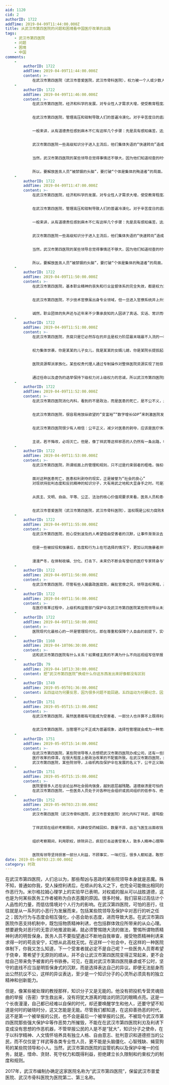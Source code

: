 ```yaml
---
aid: 1120
cid: 2
authorID: 1722
addTime: 2019-04-09T11:44:00.000Z
title: 从武汉市第四医院的问题和困境看中国医疗改革的出路
tags:
    - 武汉市第四医院
    - 问题
    - 困境
    - 中国
comments:
    -
        authorID: 1722
        addTime: 2019-04-09T11:44:00.000Z
        content: >-
            在武汉市第四医院（武汉市普爱医院，武汉市骨科医院），权力被一个人或少数人所垄断时，就不可能会尊重个人自由，因为这种权力垄断状态的存续，本身就必须以压制或剥夺个人自由为前提。试想一下，当武汉市第四医院的职工及患者普遍享有言论自由、信仰自由、结社自由以及集会、游行和示威自由时，武汉市第四医院的某些领导及其保护伞对权力的垄断怎么还可能维持得下去？所以，在武汉市第四医院的历史中最重要的往往不是所谓一流的医院（省内领先，国内先进，国际知名），或者所谓一流的庄稼（丁祥武等），而是对某些职工或患者言论压制以及滥权才是真正重要的事情。若干年后，所谓一流的医院，所谓一流的庄稼没有人会记得，也没有人会在乎，而作为医院某些领导及保护伞对职工或患者的言论逼迫，却很有可能被历史所铭记，并很可能成为武汉市第四医院历史上一个不可磨灭的记录。这完全不是说某些医务人员或患者有什么重要性。实际上，这些医务人员或患者是一些完全微不足道的人，不要说在武汉市第四医院，就是在整个中国，也很难找到比这些医务人员或患者更平庸、更不值一提的人。但武汉市第四医院某些领导及其保护伞对医患的的逼迫，仍不会是一件小事。无论古今中外，对言论的迫害都是人所共愤的。因为，人和别的动物不一样，人是有理性、会思想的生灵，需要通过言论表达来展现人之为人的理智、情感和尊严，用权力去压制和迫害言论，完全是一种针对整个人类本身的敌对行为。武汉市第四医院对某些医患进行迫害，尤其会让人难以接受，因为医学的使命是创新和传播知识，维护生命尊严，因而最需要保障和鼓励思想自由、言论自由和维护个人权利。一所医院一边对某些医患进行迫害，一边还要建所谓一流医院及培养所谓一流庄稼，这些掌管这所医院的领导及其保护伞，能不能用哪怕一分钟的时间，去反省一下其中的荒唐与伪善呢？难道现在的医院领导及其保护伞，是要将武汉市第四医院（武汉市普爱医院，武汉骨科医院）建成一流的言论迫害医院吗？
    -
        authorID: 1722
        addTime: 2019-04-09T11:46:00.000Z
        content: >-
            在武汉市第四医院，经济和科学的发展，对专业性人才需求大增，使受教育程度高、掌握一定技能的医务人员跻身于“专家阶级”和“管理阶级”的行列。他们从官僚体制中分得残汤剩饭，成为医院作恶机器上的附庸。于是一部分医务人员从“帮闲”发展到“帮凶”，更多的人难以抵抗复杂多样的诱惑，“在精神上被自我消灭”了。在一个主流价值观虚伪的管理体制下，医务人员下一代的记忆是缺损和扭曲的，缺乏制度反思、医务人员道德思想的“矮化”便在所难免。


            在武汉市第四医院，管理高压和钳制导致人们的普遍冷漠化。对于辛苦度日的底层医务人员来说，不能苛求他们，大多数人都活在一个道德上的“灰色区域”，尽管令人窒息，但是安全。在这个区域，逆来顺受代替了热情，冒险去质疑现行医院政策的做法很难证明有理，因此看起来没有必要。人们大多会承认自己这样做“不够勇敢，但很现实”。


            一般来讲，从有道德责任感到麻木不仁有这样几个步骤：先是具有感知痛苦，这是清醒认识不可缺少的过程，同时在利益诱导下又是矛盾的，因为明摆着有两个选择，一个是边缘化一个是声名显赫，一边是穷愁潦倒，一边是吃不完的“人肉馒头”。用自己的血肉之躯去抵抗“邪恶”的人都遭了不公正的待遇，甚至严酷的身体摧残，精神受到伤害。而武汉市第四医院的某些领导将自己的安全与物质置于信仰之上的人、也就是选择了“识时务”而“汇入主流”的人，得到了充分的物质保障和安逸的生活。


            武汉市第四医院一些高级知识分子进入主流后，他们集体失语的“快速转向”造成了“责任感缺失”和“扬恶除善”的医疗环境，心安理得地选择了装聋作哑，满足于自己安逸的日子，完全屈从于麻木的无人性，对人的意义和生命目的追求都退出了。


            当然，武汉市第四医院的某些领导总觉得事情还不够大，因为他们知道彻查的时候就会牵连很广、阻力会很大。其实浸淫官场已久的医疗系统官僚早就洞若观火，各级官员都不患出大事而患与自己有没有关系。事情越大，牵连的官员越多，帮忙解套的官员也就越多，到时轻轻顺水一推，滥权和作恶仍然可以继续。


            所以，要解放医务人员“被禁锢的头脑”，要打破“个体是集体的殉道者”的局面，就必须要从理论上破除医院权力部门所塑造的“无比正确”“不容置疑”的论调。不是养一个护士医生的成本太高了，而是养武汉市第四医院书记院长的成本太高了！如果所有的黑锅都让李荣春副院长来承担，省委市委怎么就不能提拔他当院长呢？长辈常说某些人为他人掘井，自己却没水喝。但正是这些掘井人，才有可能使得下一代，能够明辨是非，畅所欲言，不要活在前人的阴影，要成为免于恐惧的一代。
    -
        authorID: 1722
        addTime: 2019-04-09T11:47:00.000Z
        content: >-
            在武汉市第四医院，经济和科学的发展，对专业性人才需求大增，使受教育程度高、掌握一定技能的医务人员跻身于“专家阶级”和“管理阶级”的行列。他们从官僚体制中分得残汤剩饭，成为医院作恶机器上的附庸。于是一部分医务人员从“帮闲”发展到“帮凶”，更多的人难以抵抗复杂多样的诱惑，“在精神上被自我消灭”了。在一个主流价值观虚伪的管理体制下，医务人员下一代的记忆是缺损和扭曲的，缺乏制度反思、医务人员道德思想的“矮化”便在所难免。


            在武汉市第四医院，管理高压和钳制导致人们的普遍冷漠化。对于辛苦度日的底层医务人员来说，不能苛求他们，大多数人都活在一个道德上的“灰色区域”，尽管令人窒息，但是安全。在这个区域，逆来顺受代替了热情，冒险去质疑现行医院政策的做法很难证明有理，因此看起来没有必要。人们大多会承认自己这样做“不够勇敢，但很现实”。


            一般来讲，从有道德责任感到麻木不仁有这样几个步骤：先是具有感知痛苦，这是清醒认识不可缺少的过程，同时在利益诱导下又是矛盾的，因为明摆着有两个选择，一个是边缘化一个是声名显赫，一边是穷愁潦倒，一边是吃不完的“人肉馒头”。用自己的血肉之躯去抵抗“邪恶”的人都遭了不公正的待遇，甚至严酷的身体摧残，精神受到伤害。而武汉市第四医院的某些领导将自己的安全与物质置于信仰之上的人、也就是选择了“识时务”而“汇入主流”的人，得到了充分的物质保障和安逸的生活。


            武汉市第四医院一些高级知识分子进入主流后，他们集体失语的“快速转向”造成了“责任感缺失”和“扬恶除善”的医疗环境，心安理得地选择了装聋作哑，满足于自己安逸的日子，完全屈从于麻木的无人性，对人的意义和生命目的追求都退出了。


            当然，武汉市第四医院的某些领导总觉得事情还不够大，因为他们知道彻查的时候就会牵连很广、阻力会很大。其实浸淫官场已久的医疗系统官僚早就洞若观火，各级官员都不患出大事而患与自己有没有关系。事情越大，牵连的官员越多，帮忙解套的官员也就越多，到时轻轻顺水一推，滥权和作恶仍然可以继续。


            所以，要解放医务人员“被禁锢的头脑”，要打破“个体是集体的殉道者”的局面，就必须要从理论上破除医院权力部门所塑造的“无比正确”“不容置疑”的论调。不是养一个护士医生的成本太高了，而是养武汉市第四医院书记院长的成本太高了！如果所有的黑锅都让李荣春副院长来承担，省委市委怎么就不能提拔他当院长呢？长辈常说某些人为他人掘井，自己却没水喝。但正是这些掘井人，才有可能使得下一代，能够明辨是非，畅所欲言，不要活在前人的阴影，要成为免于恐惧的一代。
    -
        authorID: 1722
        addTime: 2019-04-09T11:50:00.000Z
        content: >-
            在武汉市第四医院，基本职业精神的丧失和行业监督体系的完全失效，都是权力滥用所致。以权力为主导的身份社会结构，加上不择手段的物质利诱，使得职业精神所强调的第一要素——契约精神被最大程度地弱化，从业者不再以自己的专业知识来履行职责，而代之以假大空的宣传作为掩饰，终极目标就是腐蚀人们的灵魂，释放人性的罪恶，以至于主都无法挽救这些邪恶的人。


            在武汉市第四医院，不少技术官僚虽出身专业领域，但一旦进入官僚系统并上升到一定层级，本质上就已经脱离了职业精神，成为权力体系的一部分。在权力凌驾于职业精神之上的医院环境下，这些技术官僚（院长等）往往选择倒向权力一方，对职业精神造成损害。而作为医院的非技术官僚（书记等），除了当花瓶之外就是服从权力，还妄想领导技术官僚，更加重了医院的腐败和滥权。由这些技术性官僚和非技术性官僚组成行业共同体，往往沦为党政工作的工具或摆设，真正能够为医患发声的往往是一些像烧伤超人阿宝，江淮医学，最后一支多巴胺，江淮风纪，医路向前的巍子，伟哥聊医，老徐评医，医林百晓生，一个有理想的记者等热心人士。权贵及医院某些领导权力滥用，潜规则横行，医患权益受剥夺，所以面对专业领域频发的公共事件，行业共同体与专业人士的集体失声，也就不足为奇。但是，这些职业团体的失声乃至失职，不仅失去了职业精神中起码的专业与契约精神要求，更是对本行业从业人员的侮辱。


            诚然，职业团体的失声还与近年来不少秉承良知的人因讲了真话、实话、常识而被告密而遭整肃相关，但也不得不承认，医务人员中高级知识分子这个群体社会责任感在减弱、消退，创造精神及现实批判精神在钝化，相当一部分知识分子蜕变成利益至上和不问是非有关。尽管武汉市第四医院某些觉醒的医务人员为职工待遇等问题维权，不但得不到大家支持呼应而显得冷清，甚至惹得一些人幸灾乐祸的嘲讽之声，平时患者维权，你们这些医务人员怎么不支持一下，如今自己遭遇不公就希望引起社会关注，岂不是自作多情？
    -
        authorID: 1722
        addTime: 2019-04-09T11:51:00.000Z
        content: >-
            在武汉市第四医院，贪腐只是它必然存在的并且是权力阶层最末端最不入流的一种分赃方式。从这个意义上来说，滥权是比贪腐更严重的罪恶。在武汉市第四医院，滥权有以下三种方式：


            权力集体世袭，你是某某的儿子女儿，我是某某的女婿儿媳，你是某院长提拔起来的，我是某书记栽培的，你是副部级推荐的，我是省市委指导的。北大社会学系博士生冯军旗在中部某县挂职两年后就撰写博士论文中指出，”政治家族”在当地相当普遍，占据了各部门的重要职位，令人触目惊心，仅仅一个县竟然就可以梳理出21家政治”大家族”，140家政治”小家族”。武汉市第四医院（武汉普爱医院，武汉骨科医院）绝对有过之而无不及。这是在官场和财富分配上采取各阶层世袭固化手段，实行新型”种姓”管理。


            医院资源帮派家族化。某些权贵代理人通过专制操作对整体医院资源实现了抢掠，然后各个帮派家族通过名义上的国有事业单位对全民资源进行分赃掌控，每个帮派家族根据权力大小对某一个领域实行垄断。尽管武汉市第四医院在他们的垄断经营之下长年”亏损”，但还要通过各种补贴的方式再次从全民手里掠夺财富，而他们自己家族或帮派一个个却从中获取大量私利。这也就可以理解了”除了能力之外资本为零”的含义。


            通过任命以及虚伪的选举保持下级权力对上级权力的忠诚，所以武汉市第四医院医院专制管理是无法避免和消除腐败的。权力来源于谁就必然效忠与谁，反之，对于上位者来说，谁能给他带来利益，他就给谁权力。在这种利益链条下，下级必然要向上级输送利益，而下级只有向更下面的人要利益，最终所有后果由无权者承担。也就是说，腐败和滥权是与医院专制管理结构共生的，而滥权比贪腐收益更大，安全度更高，对医院和医疗改革的危害程度也更为剧烈。
    -
        authorID: 1722
        addTime: 2019-04-09T11:52:00.000Z
        content: >-
            在武汉市第四医院消化内科，看到的不是政治，而是医患的死亡，是不公不义，是一些人被压迫，在受苦。在武汉市第四医院专制管理下，仅仅持守良心的自由，保持了独立的头脑，已经很难做到。它们用高压手段把那些不随便附和的人予以放逐或剥夺其发言权，然后通过逆向淘汰的作用，把那些最庸碌无能、唯唯诺诺的人，把最能左右逢源地人，提拔起来。武汉市第四医院专制管理常用的手段就是压迫，它们就没有想到这个问题的根本解决措施是什么，因为一旦提到解决措施，就是涉及官员、领导干部的个人私利，他们坚决不会以破坏自己的个人私利为代价去解决这样的事情，所以作恶一直在延续。但是你如果对这些官员或领导这样去说，他们肯定不会承认的。并且，专制管理与技术垄断的结合，会赋予专制管理内在具有的，相比开放社会的优势。技术手段是专制管理手中的有效工具，但它们对开放社会构成致命威胁。技术并没有给武汉市第四医院带来更多的开明开放，也没有带来公平和正义，而是相反——更精密的社会控制。


            在武汉市第四医院，很容易用放纵欲望的“变富裕”“数字增长GDP”来刺激医院发展，尤其是这种愚蠢出现在某个掌握公共安全的权贵或领导身上，它们的愚蠢所造成的后果，会不可避免地作用到医务人员和患者的人身上。无论是医务人员被伤害，还是患者被死亡，都是那些所谓英明、特别有能力的少数人，通过掌握制造严重愚蠢的权力，让那些最无助、最弱势的社会成员，为严重愚蠢付出最高昂的代价。普通医务人员和患者不是没有强烈的维权意识，但就算他们去抗争，又怎么能实现自己的诉求？屡屡发生愚蠢的真正原因是制度上的。所以，权力制衡的机制越完善、不因说话而恐惧、民意越能通过法治程序发挥影响力，就越不可能出现因为制度而产生的大规模严重愚蠢。如果回避根本的制度问题讨论这些医疗改革相关的愚蠢，那只会成为另一种严重的愚蠢。


            在武汉市第四医院很少有人相信：公平正义，减少对医患的剥夺，应该是医疗体系和政策的核心。所以，在武汉市第四医院虚假的繁荣背后，掩藏的是深刻的、不可克服的危机，而暂时闪光的所谓数据说话，是以牺牲医院公正与平等、损害医院生态环境安全、透支未来的发展与福利换来的。如果按数据说话，医疗行业早就成为拉动中国经济增长的三驾马车之一，但是医患冲突，医医冲突层出不穷。如果按数据说话，丁祥武早就应该作为常务副院长代替李荣春。如果按数据说话，武汉市第四医院绝大多数科主任都可以下岗。台湾当年用经济数据说话都没有实现和平统一，领导人都不敢用数据说话，医疗行业作恶之人竟然说用数据说话！曾经最大医院石应康自杀，数据对他有意义吗，何况武汉市第四医院？其实，在武汉市第四医院，为死人说话，或者让死人说话，远比所谓用数据说话更有价值。在一个以钱为本的医院，无论是管理者还是个人，缺少了经济数据，就变得毫无价值，所以用所谓“数据说话”在武汉市第四医院大行其道。但是很显然，人的价值是不能数据化的，一旦数据化，人的存在就失去了任何意义，也就是”去意义化”。一个”去意义化”的医院便是毫无道德可言的。这就是今天医患各个阶层普遍经历着的极度不信任、极端恐惧、极端孤独的根源之一。任何一个医患，一旦处于这样一种状态，患者不讲道德就是医闹甚至伤医，医务人员不讲道德就是继续跟随领导或保护伞（医疗系统的薄周徐郭苏令孙等）作恶。


            主说，若不悔改，必将灭亡。但是，像丁祥武等这样邪恶的人仍然有一条出路，唯一的出路，就是我主耶稣基督的十字架……，这也许和某些高高在上领导的宿命相一致。
    -
        authorID: 1722
        addTime: 2019-04-09T11:53:00.000Z
        content: >-
            在武汉市第四医院，所谓纸面上的管理和规则，只不过是约束弱者的桎梏，强权者可以游刃有余地操纵、逾越规则，呈现所谓的不对称规则约束。在权力既得利益链呈现出成王败寇残酷的现实中，弱肉强食丛林法则至今在整个医院一直盛行。而医院所取得的成就，与大量低工资、低福利、低权利（人权）有关，而某些权贵在待遇、福利、权益等方面的双轨制，竟然堂而皇之在医院盛行，不但导致大多数医院职工怨声载道，也使得治理不彰，滥权腐化及各种各样的潜规则大行其道。


            面对这种医患死亡，医患权利剥夺的现实，正是被誉为“社会的良心”
            对现状持批判态度和反抗精神的知识分子，大有用武之地和大显身手之时。可是遍观医院内，这个知识分子最为集中的地方，却出现一种集体沉默、唯上是从、王顾左右而言他的奇怪现象。很多医务人员对医院种种不公现象视而不见充耳不闻，经年累月践行躲在小楼成一统，管它冬夏与春秋自我隔离中。它们或醉心于特色新时代课题申报论证（用某些医务人员所言，浪费了武汉市第四医院大量的资源！），或钻进钱眼里不择手段，或到处开会、讲演、当评委，觥筹交错、名利双收；与此同时，种种商业功利、讨巧、泡沫、造假、滥权腐败等不良风气也在医疗界中蔓延。诚然，这与近年来不少秉承良知的人因讲了真话、实话、常识而被告密而遭整肃相关，但也不得不承认，医务人员中高级知识分子这个群体社会责任感在减弱、消退，创造精神及现实批判精神在钝化，相当一部分知识分子蜕变成利益至上和不问是非有关。尽管武汉市第四医院某些觉醒的医务人员为职工待遇等问题维权，不但得不到大家支持呼应而显得冷清，甚至惹得一些人幸灾乐祸的嘲讽之声，平时患者维权，你们这些医务人员怎么不支持一下，如今自己遭遇不公就希望引起社会关注，岂不是自作多情？


            从民主、文明、自由、平等、公正、法治的核心价值观要求来看，医务人员和患者都应该充分了解产生这些医院黑暗不公现象的根源，从制度完善权力制衡上结合医改政治参与活动，进行必要的分析、探讨和思考。国民党腐败无能、四大家族控制经济命脉，中国人民生活在水深火热三座大山重压下的民国时期，众多教授遵循、信奉独立之思考，自由之精神的时代品格，对领袖和权贵没有半点阿谀逢迎，一身正气两袖清风，那些傲骨不驯的教授们不畏权势，抨击社会黑暗，针贬权贵人物、敢讲真话的鲜活历史，使大众顿生万端感慨。时移世易，对比之下，无论学识品格，还是胆识风骨，今之曰院士教授专家学者，有几人能超越他们的前辈？


            在武汉市普爱医院（武汉市第四医院，武汉市骨科医院），滥权既是公权力腐败和管理失败的结果，同时亦会恶化大众对管理的认同。虽然发起了声势浩大的反腐运动，抓了一些医务人员，然而，并未能改善医院（医疗）严重的信用赤字，医患对立，医医对立进一步加深，监管机构保护伞及其某些院领导还真以为自己发现了“左手收走医患权利，右手收得经济繁荣（政绩）”的惊天秘籍，实现了医院的伟大复兴。
    -
        authorID: 1722
        addTime: 2019-04-09T11:55:00.000Z
        content: >-
            在武汉市第四医院，担心受到波及的人希望借由受害者的沉默，让事件渐渐淡去，而希望去说话的人，也因为事件渐渐淡去，所以选择了沉默。但叙述是永远没有时效性的，鼓励身边遭受过不公平，遭受过非正义的人，去叙述发生在自己身上的事情，克服自己的羞耻感。你会发现，第一次说总是最难的，而当你一遍遍地去说，你的心灵会变得和你的叙述一样，越来越勇敢，越来越有力，一样完整，一样坚定。


            但是一些被奴役和强暴后，态度和行为上在可选择的情况下，更加认同施暴者并积极配合施暴者，甚至出现以施暴者的前途安危为己任的反常行为。例如还有人担心施暴者如果离开了武汉市第四医院（武汉普爱医院，武汉骨科医院），会不会影响医院的发展这样愚蠢的问题。医疗行业发展的根本原因是对医患权利的改善，自由创办不同于莆田系的医生集团、自由创办的互联网医疗、患者自由的选择就医，个人权利的保障和公众政治的参与等。但由于特权的存在和权力来源的问题(自上而下、无权力制衡)，目前医疗发展模式无法持续。而上级监管机构及武汉市第四医院的某些领导无视所发生的血淋淋现实，则显示了在冻结状态下坚持之艰难，既然长夜无尽，己身难托，不如臆想明君圣明，不用付出代价的廉价医疗转型或改革唾手可得。


            漫漫严冬，在体制收编、分化、打击下，未来仍不断会有曾经的医疗专家转身与它们曾热血过的事业背道而驰。而在医疗改革不断下沉化的趋势下，那些曾经的医疗专家转身向权贵和专制低头其实一点都不重要，因为不仅要靠权力和利益，更是要靠大家的信念去推动改变，在大浪淘沙的冰河时代，所有的坚韧、坚守、坚持，都是在以明确的符号宣示：黎明前确实是最黑暗的，但黎明就要来了。
    -
        authorID: 1722
        addTime: 2019-04-09T11:56:00.000Z
        content: >-
            在武汉市第四医院，尽管有些人揭露政医腐败，痛批官僚之风，领导滥权黑暗，恶患仗势欺人，重挫畸形的隐形收入，甚至集体要求提高待遇，但是这都无异于改变医院现状，因为医院需要的不仅是扫黑除恶，而是结构性改革。长期的恶不被制度识别和纠错，医患的不满像火山岩浆一样堆积，直到一个个悲剧事件发生，引爆公众的怒火，但由于权贵利益的错综复杂而无法收拾残局。无论权健事件，魏则西事件，疫苗之殇，还是医务人员伤亡，都是如此。面对霸凌者，愈是怯弱，权贵们会愈嚣张。但是我们还是要给武汉市第四医院某些领导的言论给予高度评价，即使有演戏的成分，“敢于革命的勇气”，“不该死去的病人死去了”，“耗材也居高不下，这就极不正常了”，“有些知名学者专家……”等，还是要承担巨大政治风险的。很多医疗专家都不敢提及医疗体制改革，革命等观念，甚至走上了历史潮流的对立面（维护权贵利益）。但是我们也要看到上级机构，监管部门等与他们内在的滥权一致性，这样才能够理解他们持续打压和损害医患的合理权益的原因。没有公平正义，就不可能减少对医务人员和患者的剥夺，就不可能有以全人类命运与共的视野和远见。
    -
        authorID: 1722
        addTime: 2019-04-09T11:56:00.000Z
        content: >-
            在医疗改革过程中，上级机构监管部门保护伞及武汉市第四医院某些院领导从未道破公共权力不受约束和个人权利没有保障的问题，有下面几个原因：担心权力旁落，失去对医院行政与经济的操控；正义的管理，一方面会保证医患在言论、思想，权益等诸多方面的权利和自由，另一方面将限制医院某些领导的行动范围，医院将不像过去那样被上级机构监管部门保护伞完全掌控；一旦维护了医患的权利，武汉市第四医院某些院领导及保护伞很有可能落入下风。为了避免这样的局面出现，必须打造出自己说了算的、徒具形式的各种协商。武汉市第四医院某些领导及保护伞的大多数方针政策都很难说是符合广大医患的根本利益的，因为管理缺乏正义，权力滥用，医院就不可能走上正轨。武汉市第四医院的权力的结构和生态决定了它已经不能为某些管理者提供自我反思的途径，它几乎完全丧失了自我纠错的机制。它的性质已经彻底蜕变早已不是一个治病救人的信仰，加入它是为了做官发财，捍卫它是为了维护既得利益。保官位的态度败坏了当事者的心灵，对权力滥用和破坏个人权利与日俱增，只能靠’以繁荣换忠诚”的不会持久的交易，来保持表面上的合法性。与权力寡头日趋定型的作为相对照，是社会上丝毫不衰减的医疗改革的呼声。不幸，后者是弱智的体现,，弱智是专制之下众人丧失胆识的结果，也是因为少数智者因种种原因不去捅破窗纸。你可以去欺骗医患大众上路，但是不可以任由那些说不清最终目标的医改（侵犯个人权利和滥用公权）呼声去麻木众生的心智。
    -
        authorID: 1722
        addTime: 2019-04-09T11:58:00.000Z
        content: >-
            医院现代化最核心的一环是管理现代化，即在尊重和保障个人自由的前提下，实行公平正义的民主管理。但对武汉市第四医院掌权的决策者（上级机构及某些院领导）来说，这种以现代化为目的的学习过程，是必须将管理现代化的环节加以阉割的。也就是说，向西方发达国家进行有限学习的目的，不是为了改变少数人统治多数人的专制管理，而是为了保存和巩固这种滥权和腐败。在技术和教育等方面的西方化，会逐渐造就一个部分现代化的医院，但这并非医疗改革的成就。在所谓医疗改革名义下推行的各种政策，都要以固守甚至强化既有的权力与利益格局为前提。武汉市第四医院前任院长曾建议缩小行政中层规模、削减科室负责人特权、减轻各种扣款，纠正既往和现在滥权腐败行为，以便释放出更多的经济增长空间。谁都知道，这些都是对症下药的好建议，但现在的院长书记却不可能被采用。因为，正如这些建议的提出者所论述的那样，要减轻医务人员负担，就必须裁减中层人员，削减科室负责人特权，但高层决策者的权力却是以现有官僚体系为基础的，在没有构筑新的权力基础之前，他们不可能会去挖掉自身权力的墙角。其实，无论是院长（李文洲）负责还是书记（袁英红）负责，公共权力不受约束和个人权利没有保障的问题，不仅从来就没有得到解决，而且时有恶化。任何诚实的人都无法否认，将个人权利保障和公众政治参与等较为抽象的问题先放到一边，才是当前医改面临的种种危机和问题，或者说医疗机构的普遍腐败和治理全面溃烂的根源。在武汉市第四医院，不同主政者的政策侧重点或许各有不同，但在固守专政权力和压制个人自由方面，则完全是一以贯之的。
    -
        authorID: 1160
        addTime: 2019-04-10T06:30:00.000Z
        content: >-
            这和武汉市第四医院有什么关系？如果楼主真的不满为什么不向巡视组写信举报？满篇空洞无物，就放几个人名，可能楼主很愤慨但是其实都是主观判断没有一点点事实。
    -
        authorID: 79
        addTime: 2019-04-10T13:38:00.000Z
        content: 把“武汉市第四医院”换成什么你这东西发出来好像都没有区别
    -
        authorID: 1749
        addTime: 2019-05-05T01:36:00.000Z
        content: 五四运动为何要反思，因为很多问题不能回避。五四运动为何要纪念，因为思考才不会遗忘。
    -
        authorID: 1751
        addTime: 2019-05-05T15:13:00.000Z
        content: >-
            在武汉市第四医院，虽然医患都有可能成为受害者、一部分人也许算不上既得利益者，但在自己没有受到实质的伤损之际，就意味着自己还有成为既得利益者的可能。一旦打破沉默，为受害者说话，这种微小的可能也就失去了。当受害者已经出现时，死去的要尽快烧掉；还没死的赶快想办法让他们闭嘴。正义和自由这么美好的东西，受害者们怎么配得上？武汉市第四医院的上级机构及保护伞更能理解金钱交易与权力的关系，对于公平正义、自由之类，则是向来不愿听闻。因为同情受害者等于怀疑机构或体制出了问题、证实当权管理者不作为或乱作为，这是万万不能够的。


            在武汉市第四医院，当管理不公不正成为普遍现象，选择性管理就会成为一种常态。武汉市第四医院的某些领导甚至可能基于利益而有选择地管理。这不仅会极大降低规则的公正性，也会导致权力的滥用。滥权对人们自由思想、未来希望及想象力的吓阻是危险的，因为恐惧会导致自由的压抑，长期之压抑将导致怨愤，而怨愤则将威胁稳定。并且，当权力无制约，它碾压的绝非仅仅是挑战者，哪怕寻常时期，伤害更多发生在对当局最“无害”的医患身上。然而，体制之强大，可穷尽一切手段，相比之下，个人是如何弱小而无力，维护自身合理权利是多么艰难。
    -
        authorID: 1751
        addTime: 2019-05-05T15:14:00.000Z
        content: >-
            在武汉市第四医院，某些院领导等人总想把武汉市第四医院办成公司，还有一些院领导等人总想把医院办成党校，更有一些院领导思考如何把医院办成监狱，这都完全不符合现代医院的基本理念。现代医院是知识和权利的载体，没有自由的思想如何创新知识？没有对医患合理权利的维护和尊重，如何治病救人？武汉市第四医院要走出省内，走向全国，甚至赶超世界的科技和文明成果，必须学术自由和思想解放，而不应该把责任都归咎于受国内外技术垄断影响，在人员和技术引进上都会受到巨大限制。在造就现代文明国家的强大上，对不同意见、批评的宽容恰恰是最重要的原因之一。因为只有对不同看法、对批评的宽容，才能吸引真正的人才，为创新提供必要的条件，不同的利益才可以得到表达，决策的错误才可以最终得以纠正。
            医疗改革的停滞，在很大程度上是政治改革的不配套所致。在武汉市第四医院，疾病诊断相关分组(DRGs)变为摆设，医联体“各怀鬼胎”从下面虹吸患者，以及在实践中形成权贵阶层为权力和权贵服务，扼杀了大众对医疗改革的认同和支持。武汉市第四医院某些院领导，上级机构及保护伞的滥权，它更深层次的含义是，在权力支配医院的过程中所导致的不应有的效率损失。这种损失如果用数字来衡量，比官员贪污腐败所得不知大多少倍，实际上，它是无法衡量的对医患双方的精神环境伤害，损坏的是中国医疗发展的根基。在这种情况下，人们谈改色变，医疗改革也就不可能得到人民认同，无法推进。
            武汉市第四医院，某些院领导，上级机构及保护伞在发展的名义下，公平正义缺席，医院道德和环境被毁坏，改革开放成果被权贵所剥夺。将发展简化为经济增长，又将经济增长简化为GDP和财政收入等能够看得见、体现官员政绩的资料，并且把它长期化。某些院领导以及医疗行业的黑恶势力并非不知追求GDP增长会带来包括收入分配和医疗环境破坏等在内的一系列恶果，然而，由于丧失了意识形态的吸引力，不得不通过不断做大蛋糕，满足医患不断提高的需求，来追求“合法性”。因为医患在解决贫困和温饱后，需要进一步获得公平感，但目前医疗体制不可能为他们提供基本的公平公正，改革成果的大头被权贵阶层攫取以及被医院自身耗损，故要解开这个症结，满足民众不断提升的公平感，在现有体制条件下，只能进一步发展经济，做大蛋糕。这就是在不减少权贵阶层利益的同时，通过经济增长的增量让医患获得发展成果，但是管治失效，道德沦落，没有威信，强调斗争，不顾医患死活的医院，加上观念和利益的桎梏，只会将一场完全可以避免的人祸，却在当地权贵遮遮掩掩之下，成了无法扭转的事实。
    -
        authorID: 1751
        addTime: 2019-05-05T15:15:00.000Z
        content: >-
            医院里很多人还在谈论丛林社会弱肉强食，越到底层越残酷。道德崩溃是可怕的，人心险恶到无以复加，如果当谋财害命成为一种生活方式，整个医院都成为斗兽场，你死我活的现实剧不断上演，把医患底层人士的那点人性消弭于无形，留下的只有贪婪，无耻和愤恨。医院领导在武汉市第四医院的管理总是凭借各种谎言与欺诈，像病毒一样感染着整个医院。一方面是医患双方普遍不尊重规则，另一方面医患双方又善于发现规则中的漏洞并进行广泛的恶意使用；有时候这些是个人行为，有时候这些是集体表现，有时候这些是医院领导等人的管理手段。但是，很多事情是不是因为习以为常就不去批判，不去谴责、不去讨论呢？我们不去关注无条件加班问题，那么我们就会无止境的加班，我们不去讨论带薪休假落实的问题，带薪休假就永远是挂在墙上镜花水月，我们不去争取自己生育权利，就会连怀孕这种事情早晚都会被罚款，我们不去维护患者和职工的权利，就会成为医院领导等人政治狂热和愚蠢自私的替罪羊，当你所有的事情都没有想过自己权利受到侵犯，当你的健康岌岌可危时候，你还会像今天大众面对有毒食品，雾霾，医患冲突等时的心态一样不以为然？现在武汉市第四医院违法成本太低，甚者医院领导在发展经济的追求下，没有对医患双方的权益进行切实有效保障。对于医患双方的权益和医院发展出现矛盾的时候，没有坚持以人为本的原则。作为弱势的某些患者或医务人员，理所当然地要为自己的权利声索。
            在武汉市第四医院，一些医务人员处于对各种社会组织或民间组织的低参与、绝少阅读、封闭性职业习惯、经济上不安全感的状态，决定了医院领导等人集权主义的倾向。由于绝少受过用理性和现存判断来检验相反观点的训练，他们作判断，通常更为偏执，缺乏历史感，用极端主义方法来寻求短期解决办法。即使在武汉市第四医院存在有社会责任感，有大魄力的既得利益者，愿意跳出自身阶层，从医患双方的角度来行使自己的权力，但一个健康的体制，势必不会寄望于既得利益者们的良心大发，而是需要制度来约束身居高位者的行为；一个合理的议事机构也应当是给予不同立场、不同阶层的人合理的席位分配。大量由既得利益者把持的状况让武汉市第四医院在改革议题上不但受到意识形态的钳制，自身也因其固有利益而束手束脚，甚至缺乏改革的主观意愿。
    -
        authorID: 1752
        addTime: 2019-05-06T03:23:00.000Z
        content: >-
            武汉市第四医院（武汉市骨科医院，武汉市普爱医院）消化内科丁祥武，谩骂殴打老年病人，派出所立案，医院保释，不了了之，老人欲哭无泪路人皆知道。


            丁祥武现在组织考察期间，大肆收受药械回扣，数量不菲，由吕飞医生出面收钱，几个人私分，万元左右不等，吃喝娱乐，我们医药公司不停轮流摊派，苦不堪言。


            组织考察期间，利用职权，排除异己，疯狂打击迫害受害人，致多人精神心理障碍，家人处于破败的境地。。科室里趋炎附势，无耻者张扬，环境黑暗。


            医院有领导坚持损害一部分人利益，不顾事实，一味打压，很多人都知道，敢怒不敢言，都是和谐社会，为什么这里没有阳光。
date: 2019-05-06T03:23:00.000Z
category: 时政
---
```


在武汉市第四医院，人们总以为，那些帮凶与恶政的某些院领导本身就是恶魔。殊不知，普通如你我，受人操控利诱后，在顺从的名义之下，也完全可能做出相同的作恶行为。米尔格拉姆心理学上的实验早已表明，对权威的服从可以战胜道德，这也是为何某些医务工作者被称为白衣恶魔的原因。很多时候，我们容易过高估计个人品性的力量，而低估情境对个人行为的影响。在武汉第四医院，可怕的恶行，往往就是从一系列的小恶行为发展而来，包括某些院领导及保护伞对恶行的听之任之；因为行为与态度会相互强化，小恶会助长态度，进而导致大恶。在武汉市第四医院作恶支持机制中，既包括物质精神利诱，也包括群体效应所带来的从众心理。想要避免对恶行的无意识地推波助澜，就必须警惕随大流的做法，警惕所谓物质精神利诱的明哲保身。医务人员不要指望通过不断地自我审查，接受物质精神利诱来求得一时的苟且安宁，幻想从此高枕无忧。在这样一个社会中，在这样的一种医院体制下，你我又怎么知道，下一个受害者就必定不是自己呢？一些医务人员寄希望于侥幸，寄希望于无原则的顺从，并不会让武汉市第四医院变得正常起来，更不会给自己带来免予被害的丹书铁券。可见，在面对武汉市第四医院暴虐或不公时，坚守的底线不应当是明哲保身式的沉默，而是选择表达自己的异议。即便无法挺身而出公然抗议不公，这样的异议表达，至少是一个知识分子的心灵所必须具有的独立精神和创新能力。

但是，像某些被处理的教授那样，知识分子又是无能的。他没有把投机专营灵魂扭曲的举报（告密）学生救出来，没有将犹大游离的暗淡的阴沉的眼睛点亮。这是一个长夜漫漫，自己都已经难以自保的时代，却还要唤醒学生和他人，还要守望不知道是何时的破晓时分，这又怎能是无能。尽管我们都知道，在这抑善扬恶的时代，这不是第一个被举报的公民，也不会是最后一个被举报的公民。不被现今武汉市第四医院那些强大保护伞等作恶势力所摧毁，不能在在武汉市第四医院利刃及利诱下变成没有思想的作恶机器，不管举报公民的人是不是“犹大”，知识分子之使命，在于以科学精神、人文情怀培养具有独立人格、自由意志、批判意识和道德担当的公民，而不仅仅是丁祥武等各类专业性人员，更不能是头脑僵化、心智残缺、蝇营狗苟的某些院领导和小人。当然，武汉市第四医院的监管机构以及保护伞唯一的任务，就是，惜命、贪财、死守权力和既得利益，拒绝建立长久限制和约束权力的制度和规则。

2017年，武汉市编制办确定这家医院名称为“武汉市第四医院”，保留武汉市普爱医院、武汉市骨科医院为医院第二、第三名称。
